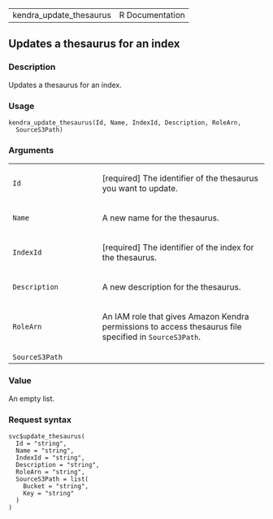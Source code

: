 <table style="width: 100%;">
<tbody>
<tr class="odd">
<td>kendra_update_thesaurus</td>
<td style="text-align: right;">R Documentation</td>
</tr>
</tbody>
</table>

## Updates a thesaurus for an index

### Description

Updates a thesaurus for an index.

### Usage

    kendra_update_thesaurus(Id, Name, IndexId, Description, RoleArn,
      SourceS3Path)

### Arguments

<table>
<colgroup>
<col style="width: 35%" />
<col style="width: 65%" />
</colgroup>
<tbody>
<tr class="odd">
<td><code id="kendra_update_thesaurus_:_Id">Id</code></td>
<td><p>[required] The identifier of the thesaurus you want to
update.</p></td>
</tr>
<tr class="even">
<td><code id="kendra_update_thesaurus_:_Name">Name</code></td>
<td><p>A new name for the thesaurus.</p></td>
</tr>
<tr class="odd">
<td><code id="kendra_update_thesaurus_:_IndexId">IndexId</code></td>
<td><p>[required] The identifier of the index for the
thesaurus.</p></td>
</tr>
<tr class="even">
<td><code
id="kendra_update_thesaurus_:_Description">Description</code></td>
<td><p>A new description for the thesaurus.</p></td>
</tr>
<tr class="odd">
<td><code id="kendra_update_thesaurus_:_RoleArn">RoleArn</code></td>
<td><p>An IAM role that gives Amazon Kendra permissions to access
thesaurus file specified in <code>SourceS3Path</code>.</p></td>
</tr>
<tr class="even">
<td><code
id="kendra_update_thesaurus_:_SourceS3Path">SourceS3Path</code></td>
<td></td>
</tr>
</tbody>
</table>

### Value

An empty list.

### Request syntax

    svc$update_thesaurus(
      Id = "string",
      Name = "string",
      IndexId = "string",
      Description = "string",
      RoleArn = "string",
      SourceS3Path = list(
        Bucket = "string",
        Key = "string"
      )
    )
